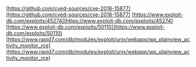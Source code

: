 [https://github.com/cved-sources/cve-2018-15877](https://github.com/cved-sources/cve-2018-15877)
[https://www.exploit-db.com/exploits/45274](https://www.exploit-db.com/exploits/45274)
[https://www.exploit-db.com/exploits/50110](https://www.exploit-db.com/exploits/50110)
[https://www.rapid7.com/db/modules/exploit/unix/webapp/wp_plainview_activity_monitor_rce](https://www.rapid7.com/db/modules/exploit/unix/webapp/wp_plainview_activity_monitor_rce)
